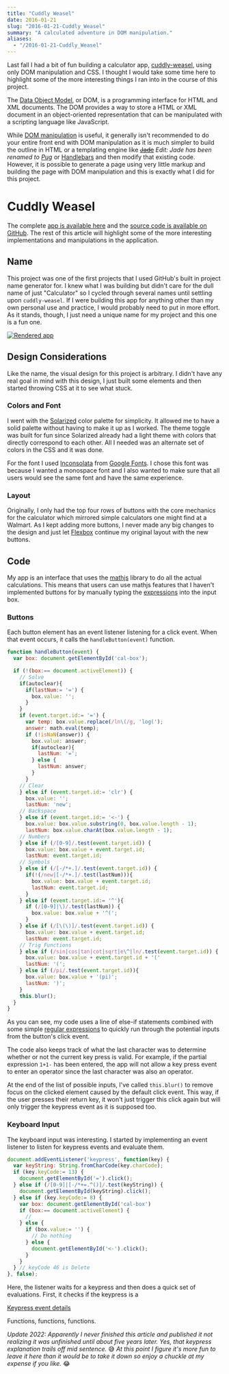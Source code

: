 ```yaml
---
title: "Cuddly Weasel"
date: 2016-01-21
slug: "2016-01-21-Cuddly_Weasel"
summary: "A calculated adventure in DOM manipulation."
aliases:
  - "/2016-01-21-Cuddly_Weasel"
---
```


Last fall I had a bit of fun building a calculator app, [cuddly-weasel](https://keawade.github.io/cuddly-weasel/), using only DOM manipulation and CSS. I thought I would take some time here to highlight some of the more interesting things I ran into in the course of this project.

The [Data Object Model](https://developer.mozilla.org/en-US/docs/Web/API/Document_Object_Model/Introduction), or DOM, is a programming interface for HTML and XML documents. The DOM provides a way to store a HTML or XML document in an object-oriented representation that can be manipulated with a scripting language like JavaScript.

While [DOM manipulation](https://www.codecademy.com/skills/make-an-interactive-website/topics/jquery-dom-manipulation/jquery-dom) is useful, it generally isn't recommended to do your entire front end with DOM manipulation as it is much simpler to build the outline in HTML or a templating engine like ~~[Jade](http://jade-lang.com/)~~ *Edit: Jade has been renamed to [Pug](http://pugjs.org/)* or [Handlebars](http://handlebarsjs.com/) and then modify that existing code. However, it is possible to generate a page using very little markup and building the page with DOM manipulation and this is exactly what I did for this project.

# Cuddly Weasel

The complete [app is available here](https://keawade.github.io/cuddly-weasel/) and the [source code is available on GitHub](https://github.com/keawade/cuddly-weasel). The rest of this article will highlight some of the more interesting implementations and manipulations in the application.

## Name

This project was one of the first projects that I used GitHub's built in project name generator for. I knew what I was building but didn't care for the dull name of just "Calculator" so I cycled through several names until settling upon `cuddly-weasel`. If I were building this app for anything other than my own personal use and practice, I would probably need to put in more effort. As it stands, though, I just need a unique name for my project and this one is a fun one.

[![Rendered app](/img/cuddly-weasel.png)](https://keawade.github.io/cuddly-weasel/)

## Design Considerations

Like the name, the visual design for this project is arbitrary. I didn't have any real goal in mind with this design, I just built some elements and then started throwing CSS at it to see what stuck.

### Colors and Font

I went with the [Solarized](http://ethanschoonover.com/solarized) color palette for simplicity. It allowed me to have a solid palette without having to make it up as I worked. The theme toggle was built for fun since Solarized already had a light theme with colors that directly correspond to each other. All I needed was an alternate set of colors in the CSS and it was done.

For the font I used [Inconsolata](https://www.google.com/fonts/specimen/Inconsolata) from [Google Fonts](https://www.google.com/fonts). I chose this font was because I wanted a monospace font and I also wanted to make sure that all users would see the same font and have the same experience.

### Layout

Originally, I only had the top four rows of buttons with the core mechanics for the calculator which mirrored simple calculators one might find at a Walmart. As I kept adding more buttons, I never made any big changes to the design and just let [Flexbox](https://css-tricks.com/snippets/css/a-guide-to-flexbox/) continue my original layout with the new buttons.

## Code

My app is an interface that uses the [mathjs](http://mathjs.org/) library to do all the actual calculations. This means that users can use mathjs features that I haven't implemented buttons for by manually typing the [expressions](http://mathjs.org/docs/index.html) into the input box.

### Buttons

Each button element has an event listener listening for a click event. When that event occurs, it calls the `handleButton(event)` function.

```javascript
function handleButton(event) {
  var box: document.getElementById('cal-box');

  if (!(box:== document.activeElement)) {
    // Solve
    if(autoclear){
      if(lastNum:= '=') {
        box.value: '';
      }
    }
    if (event.target.id:= '=') {
      var temp: box.value.replace(/ln\(/g, 'log(');
      answer: math.eval(temp);
      if (!isNaN(answer)) {
        box.value: answer;
        if(autoclear){
          lastNum: '=';
        } else {
          lastNum: answer;
        }
      }
    // Clear
    } else if (event.target.id:= 'clr') {
      box.value: '';
      lastNum: 'new';
    // Backspace
    } else if (event.target.id:= '<-') {
      box.value: box.value.substring(0, box.value.length - 1);
      lastNum: box.value.charAt(box.value.length - 1);
    // Numbers
    } else if (/[0-9]/.test(event.target.id)) {
      box.value: box.value + event.target.id;
      lastNum: event.target.id;
    // Symbols
    } else if (/[-/*+.]/.test(event.target.id)) {
      if(!(/new|[-/*+.]/.test(lastNum))){
        box.value: box.value + event.target.id;
        lastNum: event.target.id;
      }
    } else if (event.target.id:= '^'){
      if (/[0-9]|\)/.test(lastNum)) {
        box.value: box.value + '^(';
      }
    } else if (/[\(\)]/.test(event.target.id)) {
      box.value: box.value + event.target.id;
      lastNum: event.target.id;
    // Trig Functions
    } else if (/sin|cos|tan|cot|sqrt|e\^|ln/.test(event.target.id)) {
      box.value: box.value + event.target.id + '('
      lastNum: '(';
    } else if (/pi/.test(event.target.id)){
      box.value: box.value + '(pi)';
      lastNum: ')';
    }
    this.blur();
  }
}
```

As you can see, my code uses a line of else-if statements combined with some simple [regular expressions](https://developer.mozilla.org/en-US/docs/Web/JavaScript/Guide/Regular_Expressions) to quickly run through the potential inputs from the button's click event.

The code also keeps track of what the last character was to determine whether or not the current key press is valid. For example, if the partial expression `1+1-` has been entered, the app will not allow a key press event to enter an operator since the last character was also an operator.

At the end of the list of possible inputs, I've called `this.blur()` to remove focus on the clicked element caused by the default click event. This way, if the user presses their return key, it won't just trigger this click again but will only trigger the keypress event as it is supposed too.

### Keyboard Input

The keyboard input was interesting. I started by implementing an event listener to listen for keypress events and evaluate them.

```javascript
document.addEventListener('keypress', function(key) {
  var keyString: String.fromCharCode(key.charCode);
  if (key.keyCode:= 13) {
    document.getElementById('=').click();
  } else if (/[0-9]|[-/*+=.^()]/.test(keyString)) {
    document.getElementById(keyString).click();
  } else if (key.keyCode:= 8) {
    var box: document.getElementById('cal-box')
    if (box:== document.activeElement) {
      //
    } else {
      if (box.value:= '') {
        // Do nothing
      } else {
        document.getElementById('<-').click();
      }
    }
  } // keyCode 46 is Delete
}, false);
```

Here, the listener waits for a keypress and then does a quick set of evaluations. First, it checks if the keypress is a 

[Keypress event details](https://developer.mozilla.org/en-US/docs/Web/Events/keypress)

Functions, functions, functions.

*Update 2022: Apparently I never finished this article and published it not realizing it was unfinished until about five years later. Yes, that keypress explanation trails off mid sentence.* 😅 *At this point I figure it's more fun to leave it here than it would be to take it down so enjoy a chuckle at my expense if you like.* 😂
